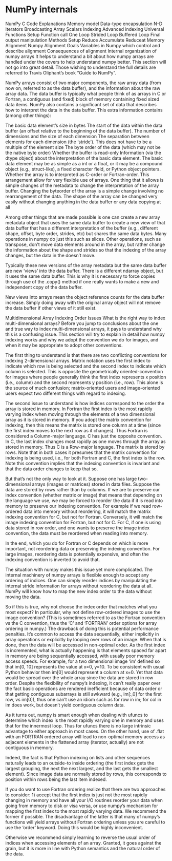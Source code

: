 # NumPy internals

NumPy C Code Explanations
Memory model
Data-type encapsulation
N-D Iterators
Broadcasting
Array Scalars
Indexing
Advanced indexing
Universal Functions
Setup
Function call
One Loop
Strided Loop
Buffered Loop
Final output manipulation
Methods
Setup
Reduce
Accumulate
Reduceat
Memory Alignment
Numpy Alignment Goals
Variables in Numpy which control and describe alignment
Consequences of alignment
Internal organization of numpy arrays
It helps to understand a bit about how numpy arrays are handled under the covers to help understand numpy better. This section will not go into great detail. Those wishing to understand the full details are referred to Travis Oliphant’s book “Guide to NumPy”.

NumPy arrays consist of two major components, the raw array data (from now on, referred to as the data buffer), and the information about the raw array data. The data buffer is typically what people think of as arrays in C or Fortran, a contiguous (and fixed) block of memory containing fixed sized data items. NumPy also contains a significant set of data that describes how to interpret the data in the data buffer. This extra information contains (among other things):

The basic data element’s size in bytes
The start of the data within the data buffer (an offset relative to the beginning of the data buffer).
The number of dimensions and the size of each dimension
The separation between elements for each dimension (the ‘stride’). This does not have to be a multiple of the element size
The byte order of the data (which may not be the native byte order)
Whether the buffer is read-only
Information (via the dtype object) about the interpretation of the basic data element. The basic data element may be as simple as a int or a float, or it may be a compound object (e.g., struct-like), a fixed character field, or Python object pointers.
Whether the array is to interpreted as C-order or Fortran-order.
This arrangement allow for very flexible use of arrays. One thing that it allows is simple changes of the metadata to change the interpretation of the array buffer. Changing the byteorder of the array is a simple change involving no rearrangement of the data. The shape of the array can be changed very easily without changing anything in the data buffer or any data copying at all

Among other things that are made possible is one can create a new array metadata object that uses the same data buffer to create a new view of that data buffer that has a different interpretation of the buffer (e.g., different shape, offset, byte order, strides, etc) but shares the same data bytes. Many operations in numpy do just this such as slices. Other operations, such as transpose, don’t move data elements around in the array, but rather change the information about the shape and strides so that the indexing of the array changes, but the data in the doesn’t move.

Typically these new versions of the array metadata but the same data buffer are new ‘views’ into the data buffer. There is a different ndarray object, but it uses the same data buffer. This is why it is necessary to force copies through use of the .copy() method if one really wants to make a new and independent copy of the data buffer.

New views into arrays mean the object reference counts for the data buffer increase. Simply doing away with the original array object will not remove the data buffer if other views of it still exist.

Multidimensional Array Indexing Order Issues
What is the right way to index multi-dimensional arrays? Before you jump to conclusions about the one and true way to index multi-dimensional arrays, it pays to understand why this is a confusing issue. This section will try to explain in detail how numpy indexing works and why we adopt the convention we do for images, and when it may be appropriate to adopt other conventions.

The first thing to understand is that there are two conflicting conventions for indexing 2-dimensional arrays. Matrix notation uses the first index to indicate which row is being selected and the second index to indicate which column is selected. This is opposite the geometrically oriented-convention for images where people generally think the first index represents x position (i.e., column) and the second represents y position (i.e., row). This alone is the source of much confusion; matrix-oriented users and image-oriented users expect two different things with regard to indexing.

The second issue to understand is how indices correspond to the order the array is stored in memory. In Fortran the first index is the most rapidly varying index when moving through the elements of a two dimensional array as it is stored in memory. If you adopt the matrix convention for indexing, then this means the matrix is stored one column at a time (since the first index moves to the next row as it changes). Thus Fortran is considered a Column-major language. C has just the opposite convention. In C, the last index changes most rapidly as one moves through the array as stored in memory. Thus C is a Row-major language. The matrix is stored by rows. Note that in both cases it presumes that the matrix convention for indexing is being used, i.e., for both Fortran and C, the first index is the row. Note this convention implies that the indexing convention is invariant and that the data order changes to keep that so.

But that’s not the only way to look at it. Suppose one has large two-dimensional arrays (images or matrices) stored in data files. Suppose the data are stored by rows rather than by columns. If we are to preserve our index convention (whether matrix or image) that means that depending on the language we use, we may be forced to reorder the data if it is read into memory to preserve our indexing convention. For example if we read row-ordered data into memory without reordering, it will match the matrix indexing convention for C, but not for Fortran. Conversely, it will match the image indexing convention for Fortran, but not for C. For C, if one is using data stored in row order, and one wants to preserve the image index convention, the data must be reordered when reading into memory.

In the end, which you do for Fortran or C depends on which is more important, not reordering data or preserving the indexing convention. For large images, reordering data is potentially expensive, and often the indexing convention is inverted to avoid that.

The situation with numpy makes this issue yet more complicated. The internal machinery of numpy arrays is flexible enough to accept any ordering of indices. One can simply reorder indices by manipulating the internal stride information for arrays without reordering the data at all. NumPy will know how to map the new index order to the data without moving the data.

So if this is true, why not choose the index order that matches what you most expect? In particular, why not define row-ordered images to use the image convention? (This is sometimes referred to as the Fortran convention vs the C convention, thus the ‘C’ and ‘FORTRAN’ order options for array ordering in numpy.) The drawback of doing this is potential performance penalties. It’s common to access the data sequentially, either implicitly in array operations or explicitly by looping over rows of an image. When that is done, then the data will be accessed in non-optimal order. As the first index is incremented, what is actually happening is that elements spaced far apart in memory are being sequentially accessed, with usually poor memory access speeds. For example, for a two dimensional image ‘im’ defined so that im[0, 10] represents the value at x=0, y=10. To be consistent with usual Python behavior then im[0] would represent a column at x=0. Yet that data would be spread over the whole array since the data are stored in row order. Despite the flexibility of numpy’s indexing, it can’t really paper over the fact basic operations are rendered inefficient because of data order or that getting contiguous subarrays is still awkward (e.g., im[:,0] for the first row, vs im[0]), thus one can’t use an idiom such as for row in im; for col in im does work, but doesn’t yield contiguous column data.

As it turns out, numpy is smart enough when dealing with ufuncs to determine which index is the most rapidly varying one in memory and uses that for the innermost loop. Thus for ufuncs there is no large intrinsic advantage to either approach in most cases. On the other hand, use of .flat with an FORTRAN ordered array will lead to non-optimal memory access as adjacent elements in the flattened array (iterator, actually) are not contiguous in memory.

Indeed, the fact is that Python indexing on lists and other sequences naturally leads to an outside-to inside ordering (the first index gets the largest grouping, the next the next largest, and the last gets the smallest element). Since image data are normally stored by rows, this corresponds to position within rows being the last item indexed.

If you do want to use Fortran ordering realize that there are two approaches to consider: 1) accept that the first index is just not the most rapidly changing in memory and have all your I/O routines reorder your data when going from memory to disk or visa versa, or use numpy’s mechanism for mapping the first index to the most rapidly varying data. We recommend the former if possible. The disadvantage of the latter is that many of numpy’s functions will yield arrays without Fortran ordering unless you are careful to use the ‘order’ keyword. Doing this would be highly inconvenient.

Otherwise we recommend simply learning to reverse the usual order of indices when accessing elements of an array. Granted, it goes against the grain, but it is more in line with Python semantics and the natural order of the data.